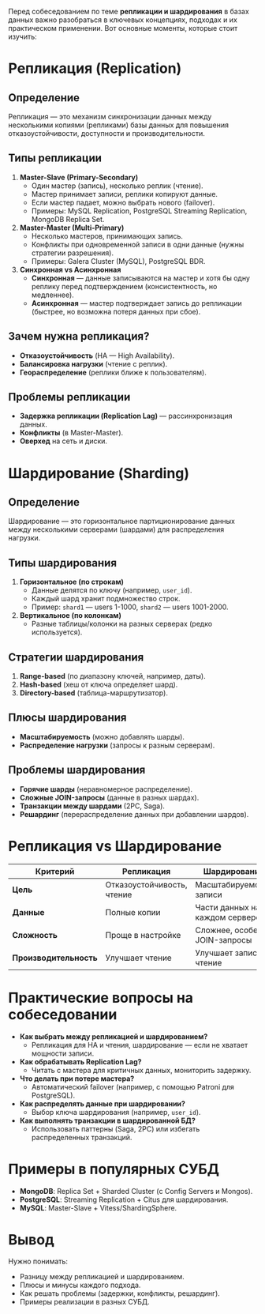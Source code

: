 Перед собеседованием по теме **репликации и шардирования** в базах данных важно разобраться в ключевых концепциях, подходах и их практическом применении. Вот основные моменты, которые стоит изучить:
# Репликация (Replication)
## Определение
Репликация — это механизм синхронизации данных между несколькими копиями (репликами) базы данных для повышения отказоустойчивости, доступности и производительности.
## Типы репликации
1. **Master-Slave (Primary-Secondary)**  
   - Один мастер (запись), несколько реплик (чтение).  
   - Мастер принимает записи, реплики копируют данные.  
   - Если мастер падает, можно выбрать нового (failover).  
   - Примеры: MySQL Replication, PostgreSQL Streaming Replication, MongoDB Replica Set.  
1. **Master-Master (Multi-Primary)**  
   - Несколько мастеров, принимающих запись.  
   - Конфликты при одновременной записи в одни данные (нужны стратегии разрешения).  
   - Примеры: Galera Cluster (MySQL), PostgreSQL BDR.  
1. **Синхронная vs Асинхронная**  
   - **Синхронная** — данные записываются на мастер и хотя бы одну реплику перед подтверждением (консистентность, но медленнее).  
   - **Асинхронная** — мастер подтверждает запись до репликации (быстрее, но возможна потеря данных при сбое).  
## Зачем нужна репликация?
- **Отказоустойчивость** (HA — High Availability).  
- **Балансировка нагрузки** (чтение с реплик).  
- **Геораспределение** (реплики ближе к пользователям).  
## Проблемы репликации
- **Задержка репликации (Replication Lag)** — рассинхронизация данных.  
- **Конфликты** (в Master-Master).  
- **Оверхед** на сеть и диски.  
# Шардирование (Sharding)
## Определение
Шардирование — это горизонтальное партиционирование данных между несколькими серверами (шардами) для распределения нагрузки.
## Типы шардирования
1. **Горизонтальное (по строкам)**  
   - Данные делятся по ключу (например, `user_id`).  
   - Каждый шард хранит подмножество строк.  
   - Пример: `shard1` — users 1-1000, `shard2` — users 1001-2000.  
1. **Вертикальное (по колонкам)**  
   - Разные таблицы/колонки на разных серверах (редко используется).  
## Стратегии шардирования
1. **Range-based** (по диапазону ключей, например, даты).  
2. **Hash-based** (хеш от ключа определяет шард).  
3. **Directory-based** (таблица-маршрутизатор).  
## Плюсы шардирования
- **Масштабируемость** (можно добавлять шарды).  
- **Распределение нагрузки** (запросы к разным серверам).  
## Проблемы шардирования
- **Горячие шарды** (неравномерное распределение).  
- **Сложные JOIN-запросы** (данные в разных шардах).  
- **Транзакции между шардами** (2PC, Saga).  
- **Решардинг** (перераспределение данных при добавлении шардов).  
# Репликация vs Шардирование

| **Критерий**           | **Репликация**             | **Шардирование**               |
| ---------------------- | -------------------------- | ------------------------------ |
| **Цель**               | Отказоустойчивость, чтение | Масштабируемость записи        |
| **Данные**             | Полные копии               | Части данных на каждом сервере |
| **Сложность**          | Проще в настройке          | Сложнее, особенно JOIN-запросы |
| **Производительность** | Улучшает чтение            | Улучшает запись и чтение       |

# Практические вопросы на собеседовании
- **Как выбрать между репликацией и шардированием?**
	- Репликация для HA и чтения, шардирование — если не хватает мощности записи. 
- **Как обрабатывать Replication Lag?**
	- Читать с мастера для критичных данных, мониторить задержку.  
- **Что делать при потере мастера?**
	- Автоматический failover (например, с помощью Patroni для PostgreSQL).  
- **Как распределять данные при шардировании?**
	- Выбор ключа шардирования (например, `user_id`).  
- **Как выполнять транзакции в шардированной БД?**
	- Использовать паттерны (Saga, 2PC) или избегать распределенных транзакций.  
# Примеры в популярных СУБД
- **MongoDB**: Replica Set + Sharded Cluster (с Config Servers и Mongos).  
- **PostgreSQL**: Streaming Replication + Citus для шардирования.  
- **MySQL**: Master-Slave + Vitess/ShardingSphere.  
# Вывод
Нужно понимать:
- Разницу между репликацией и шардированием.  
- Плюсы и минусы каждого подхода.  
- Как решать проблемы (задержки, конфликты, решардинг).  
- Примеры реализации в разных СУБД.  
